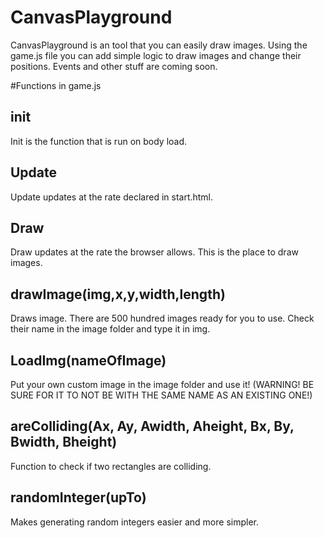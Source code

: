 # CanvasPlayground

CanvasPlayground is an tool that you can easily draw images. Using the game.js file you can add simple logic to draw images and change their positions. Events and other stuff are coming soon.

#Functions in game.js

## init

Init is the function that is run on body load.

## Update

Update updates at the rate declared in start.html.

## Draw

Draw updates at the rate the browser allows. This is the place to draw images.

## drawImage(img,x,y,width,length)

Draws image. There are 500 hundred images ready for you to use. Check their name in the image folder and type it in img.

## LoadImg(nameOfImage)

Put your own custom image in the image folder and use it! (WARNING! BE SURE FOR IT TO NOT BE WITH THE SAME NAME AS AN EXISTING ONE!)

## areColliding(Ax, Ay, Awidth, Aheight, Bx, By, Bwidth, Bheight)

Function to check if two rectangles are colliding.

## randomInteger(upTo)

Makes generating random integers easier and more simpler.

